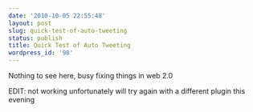 ```yaml
---
date: '2010-10-05 22:55:48'
layout: post
slug: quick-test-of-auto-tweeting
status: publish
title: Quick Test of Auto Tweeting
wordpress_id: '98'
---
```


Nothing to see here, busy fixing things in web 2.0

EDIT: not working unfortunately will try again with a different plugin this evening
